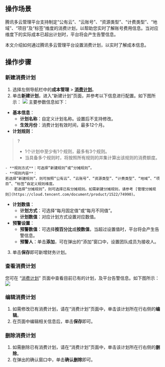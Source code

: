 ## 操作场景
腾讯多云管理平台支持制定“公有云”、“云账号”、“资源类型”、“计费类型”、“地域”、“项目”及“标签”维度的消费计划，以帮助您实时了解账号费用信息。当对应维度下的实际成本已超出计划时，平台将会产生告警信息。

本文介绍如何通过腾讯多云管理平台设置消费计划，以实时了解成本信息。



## 操作步骤

### 新建消费计划
1. 选择左侧导航栏中的**成本管理** > **[消费计划](https://cmp.tencent.cn/cost/financial-plan)**。
2. 单击**新建计划**，进入“新建计划”页面，并参考以下信息进行配置。如下图所示：
![](https://qcloudimg.tencent-cloud.cn/raw/318dec61d218d3ff8d77d4ccf16523ab.png)
主要参数信息如下：
 - **基本信息**：
    - **计划名称**：自定义计划名称。设置后不支持修改。
    - **生效月份**：消费计划有效时间，最多12个月。
 - **计划规则**：
>?
>- 1个计划中至少有1个规则，最多有3个规则。
>- 当具备多个规则时，将按照所有规则的并集计算出该规则的消费额度。
>
    - **规则方式**：可选择“新建规则”或“分摊规则”。
    - **规则内容**：
    若选择“新建规则”，则可按照“公有云”、“云账号”、“资源类型”、“计费类型”、“地域”、“项目”、“标签”自定义规则维度。
		若选择“分摊规则”，则可选择已有分摊规则。如需新建分摊规则，请参考 [管理分摊规则](https://cloud.tencent.com/document/product/1522/74990)。
 - **计划数值**：
    - **计划方式**：可选择“每月固定值”或“每月不同值”。
    - **计划数值**：对应计划方式设置对应数值。 
 - **预警设置**：
    - **预警数值**：可选择**按百分比**或**按数值**，当超过设置值时，平台将会产生告警信息。
    - **预警人**：单击**添加**，可在弹出的“添加”窗口中，设置团队成员为接收人。
3. 单击**保存**即可新增财务计划。



### 查看消费计划
您可在 “[消费计划](https://cmp.tencent.cn/cost/financial-plan)” 页面中查看目前已有的计划，及平台告警信息。如下图所示：
![](https://qcloudimg.tencent-cloud.cn/raw/83b3cc0ea92e89fadc95b47b595dd0a7.png)


### 编辑消费计划
1. 如需修改已有消费计划，请在“消费计划”页面中，单击该计划所在行右侧的**编辑**。
2. 在页面中编辑相关信息后，单击**保存**即可。


### 删除消费计划
1. 如需删除已有消费计划，请在“消费计划”页面中，单击该计划所在行右侧的**删除**。
2. 在弹出的确认窗口中，单击**确认删除**即可。
